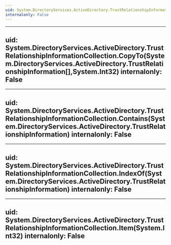 ```yaml
---
uid: System.DirectoryServices.ActiveDirectory.TrustRelationshipInformationCollection
internalonly: False
---
```


---
uid: System.DirectoryServices.ActiveDirectory.TrustRelationshipInformationCollection.CopyTo(System.DirectoryServices.ActiveDirectory.TrustRelationshipInformation[],System.Int32)
internalonly: False
---

---
uid: System.DirectoryServices.ActiveDirectory.TrustRelationshipInformationCollection.Contains(System.DirectoryServices.ActiveDirectory.TrustRelationshipInformation)
internalonly: False
---

---
uid: System.DirectoryServices.ActiveDirectory.TrustRelationshipInformationCollection.IndexOf(System.DirectoryServices.ActiveDirectory.TrustRelationshipInformation)
internalonly: False
---

---
uid: System.DirectoryServices.ActiveDirectory.TrustRelationshipInformationCollection.Item(System.Int32)
internalonly: False
---
